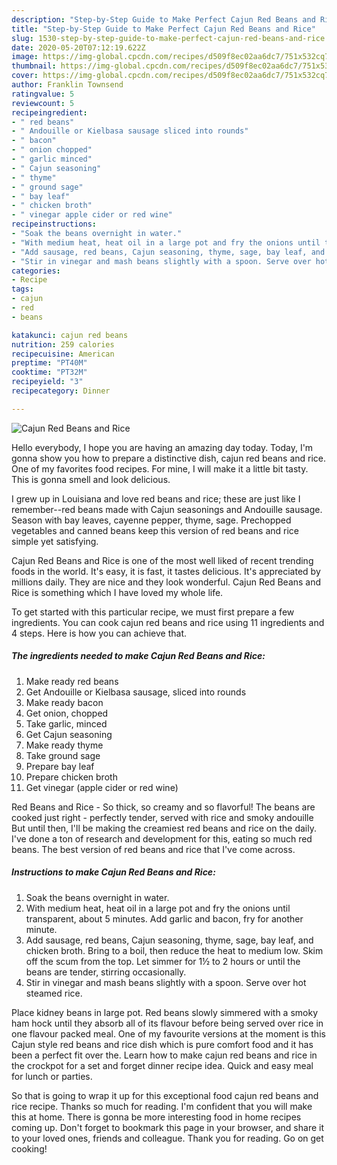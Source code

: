 ```yaml
---
description: "Step-by-Step Guide to Make Perfect Cajun Red Beans and Rice"
title: "Step-by-Step Guide to Make Perfect Cajun Red Beans and Rice"
slug: 1530-step-by-step-guide-to-make-perfect-cajun-red-beans-and-rice
date: 2020-05-20T07:12:19.622Z
image: https://img-global.cpcdn.com/recipes/d509f8ec02aa6dc7/751x532cq70/cajun-red-beans-and-rice-recipe-main-photo.jpg
thumbnail: https://img-global.cpcdn.com/recipes/d509f8ec02aa6dc7/751x532cq70/cajun-red-beans-and-rice-recipe-main-photo.jpg
cover: https://img-global.cpcdn.com/recipes/d509f8ec02aa6dc7/751x532cq70/cajun-red-beans-and-rice-recipe-main-photo.jpg
author: Franklin Townsend
ratingvalue: 5
reviewcount: 5
recipeingredient:
- " red beans"
- " Andouille or Kielbasa sausage sliced into rounds"
- " bacon"
- " onion chopped"
- " garlic minced"
- " Cajun seasoning"
- " thyme"
- " ground sage"
- " bay leaf"
- " chicken broth"
- " vinegar apple cider or red wine"
recipeinstructions:
- "Soak the beans overnight in water."
- "With medium heat, heat oil in a large pot and fry the onions until transparent, about 5 minutes. Add garlic and bacon, fry for another minute."
- "Add sausage, red beans, Cajun seasoning, thyme, sage, bay leaf, and chicken broth. Bring to a boil, then reduce the heat to medium low. Skim off the scum from the top. Let simmer for 1½ to 2 hours or until the beans are tender, stirring occasionally."
- "Stir in vinegar and mash beans slightly with a spoon. Serve over hot steamed rice."
categories:
- Recipe
tags:
- cajun
- red
- beans

katakunci: cajun red beans 
nutrition: 259 calories
recipecuisine: American
preptime: "PT40M"
cooktime: "PT32M"
recipeyield: "3"
recipecategory: Dinner

---
```



![Cajun Red Beans and Rice](https://img-global.cpcdn.com/recipes/d509f8ec02aa6dc7/751x532cq70/cajun-red-beans-and-rice-recipe-main-photo.jpg)

Hello everybody, I hope you are having an amazing day today. Today, I'm gonna show you how to prepare a distinctive dish, cajun red beans and rice. One of my favorites food recipes. For mine, I will make it a little bit tasty. This is gonna smell and look delicious.

I grew up in Louisiana and love red beans and rice; these are just like I remember--red beans made with Cajun seasonings and Andouille sausage. Season with bay leaves, cayenne pepper, thyme, sage. Prechopped vegetables and canned beans keep this version of red beans and rice simple yet satisfying.

Cajun Red Beans and Rice is one of the most well liked of recent trending foods in the world. It's easy, it is fast, it tastes delicious. It's appreciated by millions daily. They are nice and they look wonderful. Cajun Red Beans and Rice is something which I have loved my whole life.


To get started with this particular recipe, we must first prepare a few ingredients. You can cook cajun red beans and rice using 11 ingredients and 4 steps. Here is how you can achieve that.

<!--inarticleads1-->

##### The ingredients needed to make Cajun Red Beans and Rice:

1. Make ready  red beans
1. Get  Andouille or Kielbasa sausage, sliced into rounds
1. Make ready  bacon
1. Get  onion, chopped
1. Take  garlic, minced
1. Get  Cajun seasoning
1. Make ready  thyme
1. Take  ground sage
1. Prepare  bay leaf
1. Prepare  chicken broth
1. Get  vinegar (apple cider or red wine)


Red Beans and Rice - So thick, so creamy and so flavorful! The beans are cooked just right - perfectly tender, served with rice and smoky andouille But until then, I&#39;ll be making the creamiest red beans and rice on the daily. I&#39;ve done a ton of research and development for this, eating so much red beans. The best version of red beans and rice that I&#39;ve come across. 

<!--inarticleads2-->

##### Instructions to make Cajun Red Beans and Rice:

1. Soak the beans overnight in water.
1. With medium heat, heat oil in a large pot and fry the onions until transparent, about 5 minutes. Add garlic and bacon, fry for another minute.
1. Add sausage, red beans, Cajun seasoning, thyme, sage, bay leaf, and chicken broth. Bring to a boil, then reduce the heat to medium low. Skim off the scum from the top. Let simmer for 1½ to 2 hours or until the beans are tender, stirring occasionally.
1. Stir in vinegar and mash beans slightly with a spoon. Serve over hot steamed rice.


Place kidney beans in large pot. Red beans slowly simmered with a smoky ham hock until they absorb all of its flavour before being served over rice in one flavour packed meal. One of my favourite versions at the moment is this Cajun style red beans and rice dish which is pure comfort food and it has been a perfect fit over the. Learn how to make cajun red beans and rice in the crockpot for a set and forget dinner recipe idea. Quick and easy meal for lunch or parties. 

So that is going to wrap it up for this exceptional food cajun red beans and rice recipe. Thanks so much for reading. I'm confident that you will make this at home. There is gonna be more interesting food in home recipes coming up. Don't forget to bookmark this page in your browser, and share it to your loved ones, friends and colleague. Thank you for reading. Go on get cooking!
